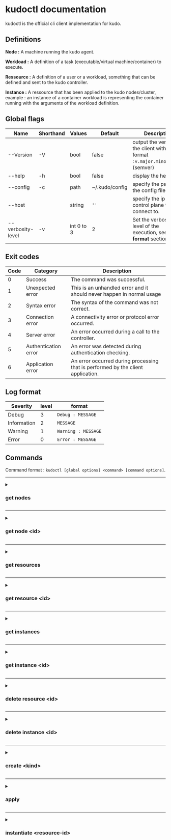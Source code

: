 # kudoctl documentation

kudoctl is the official cli client implementation for kudo.

## Definitions

**Node :** A machine running the kudo agent.

**Workload :** A definition of a task (executable/virtual machine/container) to execute.

**Ressource :** A definition of a user or a workload, something that can be defined and sent to the kudo controller.

**Instance :** A ressource that has been applied to the kudo nodes/cluster, example : an instance of a container workload is representing the container running with the arguments of the workload definition.

## Global flags

| Name              | Shorthand | Values     | Default        | Description                                                                       |
| ----------------- | --------- | ---------- | -------------- | --------------------------------------------------------------------------------- |
| --Version         | -V        | bool       | false          | output the version of the client with the format : `v.major.minor.patch` (semver) |
| --help            | -h        | bool       | false          | display the help text.                                                            |
| --config          | -c        | path       | ~/.kudo/config | specify the path to the config file.                                              |
| --host            |           | string     | `''`           | specify the ip of the control plane to connect to.                                |
| --verbosity-level | -v        | int 0 to 3 | 2              | Set the verbosity level of the execution, see **Log format** section              |

## Exit codes

| Code | Category             | Description                                                                      |
| ---- | -------------------- | -------------------------------------------------------------------------------- |
| 0    | Success              | The command was successful.                                                      |
| 1    | Unexpected error     | This is an unhandled error and it should never happen in normal usage            |
| 2    | Syntax error         | The syntax of the command was not correct.                                       |
| 3    | Connection error     | A connectivity error or protocol error occurred.                                 |
| 4    | Server error         | An error occurred during a call to the controller.                               |
| 5    | Authentication error | An error was detected during authentication checking.                            |
| 6    | Application error    | An error occurred during processing that is performed by the client application. |

## Log format

| Severity    | level | format              |
| ----------- | ----- | ------------------- |
| Debug       | 3     | `Debug : MESSAGE`   |
| Information | 2     | `MESSAGE`           |
| Warning     | 1     | `Warning : MESSAGE` |
| Error       | 0     | `Error : MESSAGE`   |

## Commands

Command format : `kudoctl [global options] <command> [command options]`.

---
<details> <summary><h3>get nodes</h3> </summary>

Get a list of the nodes registered to the control plane.

**Flags** :

| Name      | Shorthand | Values                                                                  | Default            | Description                                                                                                                                                      |
| --------- | --------- | ----------------------------------------------------------------------- | ------------------ | ---------------------------------------------------------------------------------------------------------------------------------------------------------------- |
| --help    | -h        |                                                                         | false              | show help of the function.                                                                                                                                       |
| --format  | -F        | `"json"`, `"human_readable"`,`"yaml"`, `"xml"`, `"delimit <character>"` | `"human_readable"` | Specifies the format of the output.                                                                                                                              |
| --verbose | -v        |                                                                         | false              | Specifies whether to enable verbose mode. Use the default value of off to disable verbose mode. This option is the default value. Use on to enable verbose mode. |
| --page    | -p        |                                                                         | false              | Specifies whether to display one page of text at a time or all text at one time.                                                                                 |
| --rows    | -r        | integer                                                                 | 24                 | Specifies the number of rows per page to display when the **-p** parameter is on. You can specify a value in the range 1 - 100.                                  |
| --header  | -h        |                                                                         | true               | Specifies whether to display the table header. Use the default value of on to display the table header. Use off to hide the table header.                        |

**Example:**

```bash
kudoctl get nodes
```

</details>

---

<details> <summary><h3>get node &lt;id&gt; </h3></summary>

Get detailed information about a node.

**Arguments** :

`id` : the id of the node

**Flags** :

| Name     | Shorthand | Values                                                                   | Default            | Description                         |
| -------- | --------- | ------------------------------------------------------------------------ | ------------------ | ----------------------------------- |
| --help   | -h        |                                                                          | false              | show help of the function.          |
| --format | -F        | `"json"`,`"human_readable"`,  `"yaml"`, `"xml"`, `"delimit <character>"` | `"human_readable"` | Specifies the format of the output. |
    

**Example:**

```bash
kudoctl get node id6875
```
</details>

---

<details> <summary><h3>get resources</h3></summary>

Get a list of the resources...

**Flags** :

| Name      | Shorthand | Values                                                                  | Default            | Description                                                                                                                                                      |
| --------- | --------- | ----------------------------------------------------------------------- | ------------------ | ---------------------------------------------------------------------------------------------------------------------------------------------------------------- |
| --help    | -h        |                                                                         | false              | show help of the function.                                                                                                                                       |
| --format  | -F        | `"json"`, `"human_readable"`,`"yaml"`, `"xml"`, `"delimit <character>"` | `"human_readable"` | Specifies the format of the output.                                                                                                                              |
| --verbose | -v        |                                                                         | false              | Specifies whether to enable verbose mode. Use the default value of off to disable verbose mode. This option is the default value. Use on to enable verbose mode. |
| --page    | -p        |                                                                         | false              | Specifies whether to display one page of text at a time or all text at one time.                                                                                 |
| --rows    | -r        | integer                                                                 | 24                 | Specifies the number of rows per page to display when the **-p** parameter is on. You can specify a value in the range 1 - 100.                                  |
| --header  | -h        |                                                                         | true               | Specifies whether to display the table header. Use the default value of on to display the table header. Use off to hide the table header.                        |

**Example:**

```bash
kudoctl get resources
```
</details>

---

<details> <summary><h3>get resource &lt;id&gt;</h3></summary>

This function returns the definition of a resource with the specified `id`.

**Arguments :**  

`id` : the id of the instance.

**Flags :**  

| Name      | Shorthand | Values                                       | Default            | Description                                                            |
| --------- | --------- | -------------------------------------------- | ------------------ | ---------------------------------------------------------------------- |
| ---format |           | `"json"`,`"human_readable"`,`"yaml"`,`"xml"` | `"human_readable"` | The output format of the resource definition,  yml is the same as yaml |
  
**Example:**

```bash
kudoctl get resource id87967
```
  
</details>

---

<details> <summary><h3>get instances</h3></summary>

Get the list of instances and the name of the resource.

**Flags** :

| Name      | Shorthand | Values                                                                  | Default            | Description                                                                                                                                                      |
| --------- | --------- | ----------------------------------------------------------------------- | ------------------ | ---------------------------------------------------------------------------------------------------------------------------------------------------------------- |
| --help    | -h        |                                                                         | false              | show help of the function.                                                                                                                                       |
| --format  | -F        | `"json"`, `"yaml"`,`"human_readable"`, `"xml"`, `"delimit <character>"` | `"human_readable"` | Specifies the format of the output.                                                                                                                              |
| --verbose | -v        |                                                                         | false              | Specifies whether to enable verbose mode. Use the default value of off to disable verbose mode. This option is the default value. Use on to enable verbose mode. |
| --page    | -p        |                                                                         | false              | Specifies whether to display one page of text at a time or all text at one time.                                                                                 |
| --rows    | -r        | integer                                                                 | 24                 | Specifies the number of rows per page to display when the **-p** parameter is on. You can specify a value in the range 1 - 100.                                  |
| --header  | -h        |                                                                         | true               | Specifies whether to display the table header. Use the default value of on to display the table header. Use off to hide the table header.                        |

**Example:**

```bash
kudoctl get instances
```

</details>

---

<details> <summary><h3>get instance &lt;id&gt;</h3></summary>

Get details about the instance.

**Arguments** :

`id` : the id of the instance

**Flags :**  

| Name     | Shorthand | Values                                       | Default            | Description                                                            |
| -------- | --------- | -------------------------------------------- | ------------------ | ---------------------------------------------------------------------- |
| --format |           | `"json"`,`"human_readable"`,`"yaml"`,`"xml"` | `"human_readable"` | The output format of the resource definition,  yml is the same as yaml |

**Example:**

```bash
kudoctl get instance id9878
```
</details>
  
---

<details> <summary><h3>delete resource &lt;id&gt;</h3></summary>

Delete a resource definition and all the instances of this resource. On success the command outputs no information.

**Arguments** :

`id` : the id of the resource

**Example:**

```bash
kudoctl delete resource id8989
```

</details>

---

<details> <summary><h3>delete instance &lt;id&gt;</h3></summary>

Delete and stop an instance. On success the command outputs no information.

**Arguments** :

`id` : the id of the instance.

**Example:**

```bash
kudoctl delete instance id9898
```
  
</details>

---

<details> <summary><h3>create &lt;kind&gt;</h3></summary>

Create a resource definition. By default if a resource with the same name exists, the resource will be updated, add the `--no-update` flag if you don’t want this behavior.

**Arguments :**

`kind` : the kind of the resource, possible values :

- workload

**Flags** :

| Name        | Shorthand | Values | Default | Description                                     |
| ----------- | --------- | ------ | ------- | ----------------------------------------------- |
| --file      | -f        | Path   | `""`    | add resource definition from file.              |
| --no-update |           | bool   | false   | If the resource already exists, don’t update it |
| --name      |           | string | `""`    | set the name of the resource                    |

**Kind specific flags :**

*workload :*

| Name             | Shorthand | Values   | Default       | Description                                                                           |
| ---------------- | --------- | -------- | ------------- | ------------------------------------------------------------------------------------- |
| --type           |           | string   | `"container"` | workload type                                                                         |
| --uri            |           | string   | `""`          | the uri                                                                               |
| --resources-cpu  |           | integer  | 1             | the cpu amount                                                                        |
| --resources-ram  |           | integer  | 50            | the ram amount      (MB)                                                              |
| --resources-disk |           | integer  | 1             | the disk size (GB)                                                                    |
| --port           | -p        | []string | []            | ports binding list, use multiple times to add multiple elements to the array          |
| --environment    |           | []string | []            | environment variables list, use multiple times to add multiple elements  to the array |

**Examples :**

- Add resource from file

  ```sh
  kudoctl create resource -f workload.yml
  ```

</details>
  
---

<details> <summary><h3>apply</h3></summary>

This command takes the same arguments as `create <kind>` except the kind is defined by the `--kind` flag , creates a resource, then instanciate it.

**Flags :**

| Name   | Shorthand | Values | Default      | Description   |
| ------ | --------- | ------ | ------------ | ------------- |
| --kind |           | string | `"workload"` | resource kind |
  

**Example:**

```bash
kudoctl apply -f workload.yml
```


</details>

---
  
<details> <summary><h3>instantiate &lt;resource-id&gt;</h3></summary>

Instantiate and start a resource

**Arguments** :

`resource-id` : the id of the resource

**Example:**

```bash
kudoctl instantiate id9809
```

</details>
